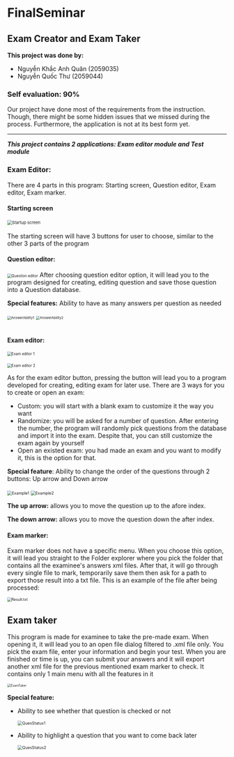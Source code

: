 # FinalSeminar
## Exam Creator and Exam Taker

**This project was done by:**

* Nguyễn Khắc Anh Quân (2059035)
* Nguyễn Quốc Thư (2059044)

### Self evaluation: 90%
Our project have done most of the requirements from the instruction. Though, there might be some hidden issues that we missed during the process. Furthermore, the application is not at its best form yet.

---
***This project contains 2 applications: Exam editor module and Test module***<br/>

### Exam Editor:
There are 4 parts in this program: Starting screen, Question editor, Exam editor, Exam marker.

#### Starting screen
<img src="FinalSeminarVisualExample/ExamEditorStartupScreen.png" alt="Startup screen" title="Starting screen" style="zoom:67%;" />
<br/>
<br/>
The starting screen will have 3 buttons for user to choose, similar to the other 3 parts of the program<br/>

#### Question editor:  
<img src="FinalSeminarVisualExample/QuestionEditorScreen.png" alt="Question editor" title="Question editor" style="zoom:60%;" />  
After choosing question editor option, it will lead you to the program designed for creating, editing question and save those question into a Question database. 

**Special features:** Ability to have as many answers per question as needed

<img src="FinalSeminarVisualExample/AnswerAbility1.png" alt="AnswerAbility1" style="zoom:55%;" />

<img src="FinalSeminarVisualExample/AnswerAbility2.png" alt="AnswerAbility2" style="zoom:55%;" />

<br/>
<br/>

#### Exam editor:
<img src="FinalSeminarVisualExample/ExamEditorStartingScreen.png" alt="Exam editor 1" title="Exam editor starting" style="zoom:60%;" />
<br/>
<br/>

<img src="FinalSeminarVisualExample/ExamEditorScreen.png" alt="Exam editor 2" title="Exam editor" style="zoom:60%;" />

As for the exam editor button, pressing the button will lead you to a program developed for creating, editing exam for later use. 
There are 3 ways for you to create or open an exam:

* Custom: you will start with a blank exam to customize it the way you want
* Randomize: you will be asked for a number of question. After entering the number, the program will randomly pick questions from the database and import it into the exam. Despite that, you can still customize the exam again by yourself
* Open an existed exam: you had made an exam and you want to modify it, this is the option for that.

**Special feature**: Ability to change the order of the questions through 2 buttons: Up arrow and Down arrow

<img src="FinalSeminarVisualExample/QuestionOrderExample.png" alt="Example1" style="zoom:65%;" />

<img src="FinalSeminarVisualExample/QuestionOrderExample2.png" alt="Example2" style="zoom:65%;" />

**The up arrow:** allows you to move the question up to the afore index.

**The down arrow:** allows you to move the question down the after index.



#### Exam marker:

Exam marker does not have a specific menu. When you choose this option, it will lead you straight to the Folder explorer where you pick the folder that contains all the examinee's answers xml files. After that, it will go through every single file to mark, temporarily save them then ask for a path to export those result into a txt file. This is an example of the file after being processed:

<img src="FinalSeminarVisualExample/ExamResult.png" alt="Result.txt" title="Result" style="zoom: 60%;" />



## Exam taker

This program is made for examinee to take the pre-made exam. When opening it, it will lead you to an open file dialog filtered to .xml file only. You pick the exam file, enter your information and begin your test. When you are finished or time is up, you can submit your answers and it will export another xml file for the previous mentioned exam marker to check. It contains only 1 main menu with all the features in it

<img src="FinalSeminarVisualExample/TestModuleScreen.png" alt="ExamTaker" style="zoom:50%;" />

**Special feature:**

* Ability to see whether that question is checked or not

  <img src="FinalSeminarVisualExample/QuestionStatus1.png" alt="QuesStatus1" style="zoom:65%;" />

* Ability to highlight a question that you want to come back later

  <img src="FinalSeminarVisualExample/QuestionStatus2.png" alt="QuesStatus2" style="zoom:65%;" />
